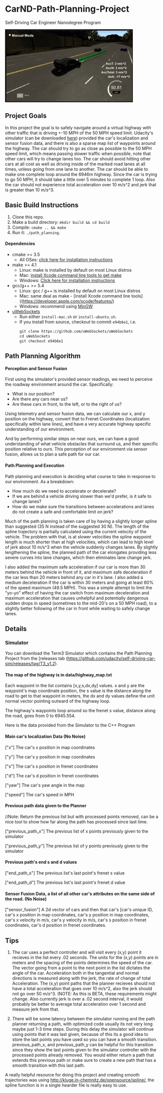 # CarND-Path-Planning-Project
Self-Driving Car Engineer Nanodegree Program

![Car Changing lanes](./output/change_lanes.png)

## Project Goals
In this project the goal is to safely navigate around a virtual highway with other traffic that is driving +-10 MPH of the 50 MPH speed limit. Udacity's simulator (can be downloaded [here](https://github.com/udacity/self-driving-car-sim/releases/tag/T3_v1.2)) provided the car's localization and sensor fusion data, and there is also a sparse map list of waypoints around the highway. The car should try to go as close as possible to the 50 MPH speed limit, which means passing slower traffic when possible, note that other cars will try to change lanes too. The car should avoid hitting other cars at all cost as well as driving inside of the marked road lanes at all times, unless going from one lane to another. The car should be able to make one complete loop around the 6946m highway. Since the car is trying to go 50 MPH, it should take a little over 5 minutes to complete 1 loop. Also the car should not experience total acceleration over 10 m/s^2 and jerk that is greater than 10 m/s^3.

## Basic Build Instructions

1. Clone this repo.
2. Make a build directory: `mkdir build && cd build`
3. Compile: `cmake .. && make`
4. Run it: `./path_planning`.

#### Dependencies

* cmake >= 3.5
  * All OSes: [click here for installation instructions](https://cmake.org/install/)
* make >= 4.1
  * Linux: make is installed by default on most Linux distros
  * Mac: [install Xcode command line tools to get make](https://developer.apple.com/xcode/features/)
  * Windows: [Click here for installation instructions](http://gnuwin32.sourceforge.net/packages/make.htm)
* gcc/g++ >= 5.4
  * Linux: gcc / g++ is installed by default on most Linux distros
  * Mac: same deal as make - [install Xcode command line tools]((https://developer.apple.com/xcode/features/)
  * Windows: recommend using [MinGW](http://www.mingw.org/)
* [uWebSockets](https://github.com/uWebSockets/uWebSockets)
  * Run either `install-mac.sh` or `install-ubuntu.sh`.
  * If you install from source, checkout to commit `e94b6e1`, i.e.
    ```
    git clone https://github.com/uWebSockets/uWebSockets
    cd uWebSockets
    git checkout e94b6e1
    ```

## Path Planning Algorithm

#### Perception and Sensor Fusion

First using the simulator's provided sensor readings, we need to perceive the roadway environment around the car. Specifically:

* What is our position?
* Are there any cars near us?
* Are these cars in front, to the left, or to the right of us?

Using telemetry and sensor fusion data, we can calculate our x, and y position on the highway, convert that to Frenet Coordinates (localization specifically within lane lines), and have a very accurate highway specific understanding of our environment.

And by performing similar steps on near ours, we can have a good understanding of what vehicle obstacles that surround us, and their specific position relative to ours.  This perception of our environment via sensor fusion, allows us to plan a safe path for our car.

#### Path Planning and Execution
Path planning and execution is deciding what course to take in response to our environment. As a breakdown:

* How much do we need to accelerate or decelerate?
* If we are behind a vehicle driving slower than we'd prefer, is it safe to change lanes?
* How do we make sure the transitions between accelerations and lanes do not create a safe and comfortable limit on jerk?

Much of the path planning is taken care of by having a slightly longer spline than suggested (35 N instead of the suggested 30 N). The length of the spline trajectory is partially calculated using the current velocity of the vehicle.  The problem with that, is at slower velocities the spline waypoint length is much shorter than at high velocities, which can lead to high level of jerk about 10 m/s^3 when the vehicle suddenly changes lanes. By slightly lengthening the spline, the planned path of the car elongates providing less severe curves into lane changes, which then eliminates lane change jerk.

I also added the maximum safe acceleration if our car is more than 30 meters behind the vehicle in front of it, and maximum safe deceleration if the car less than 20 meters behind any car in it's lane.  I also added a medium deceleration if the car is within 30 meters and going at least 60% of the speed maximum (49.5 MPH).  This was a simple attempt to limit the "yo-yo" effect of having the car switch from maximum deceleration and maximum acceleration that causes unhelpful and potentially dangerous sudden drops in speed (sometimes to the mid-20's on a 50 MPH road), to a slightly better following of the car in front while waiting to safely change lanes.




## Details

### Simulator
You can download the Term3 Simulator which contains the Path Planning Project from the [releases tab (https://github.com/udacity/self-driving-car-sim/releases/tag/T3_v1.2).


#### The map of the highway is in data/highway_map.txt
Each waypoint in the list contains  [x,y,s,dx,dy] values. x and y are the waypoint's map coordinate position, the s value is the distance along the road to get to that waypoint in meters, the dx and dy values define the unit normal vector pointing outward of the highway loop.

The highway's waypoints loop around so the frenet s value, distance along the road, goes from 0 to 6945.554.

Here is the data provided from the Simulator to the C++ Program

#### Main car's localization Data (No Noise)

["x"] The car's x position in map coordinates

["y"] The car's y position in map coordinates

["s"] The car's s position in frenet coordinates

["d"] The car's d position in frenet coordinates

["yaw"] The car's yaw angle in the map

["speed"] The car's speed in MPH

#### Previous path data given to the Planner

//Note: Return the previous list but with processed points removed, can be a nice tool to show how far along
the path has processed since last time.

["previous_path_x"] The previous list of x points previously given to the simulator

["previous_path_y"] The previous list of y points previously given to the simulator

#### Previous path's end s and d values

["end_path_s"] The previous list's last point's frenet s value

["end_path_d"] The previous list's last point's frenet d value

#### Sensor Fusion Data, a list of all other car's attributes on the same side of the road. (No Noise)

["sensor_fusion"] A 2d vector of cars and then that car's [car's unique ID, car's x position in map coordinates, car's y position in map coordinates, car's x velocity in m/s, car's y velocity in m/s, car's s position in frenet coordinates, car's d position in frenet coordinates.

## Tips

1. The car uses a perfect controller and will visit every (x,y) point it recieves in the list every .02 seconds. The units for the (x,y) points are in meters and the spacing of the points determines the speed of the car. The vector going from a point to the next point in the list dictates the angle of the car. Acceleration both in the tangential and normal directions is measured along with the jerk, the rate of change of total Acceleration. The (x,y) point paths that the planner recieves should not have a total acceleration that goes over 10 m/s^2, also the jerk should not go over 50 m/s^3. (NOTE: As this is BETA, these requirements might change. Also currently jerk is over a .02 second interval, it would probably be better to average total acceleration over 1 second and measure jerk from that.

2. There will be some latency between the simulator running and the path planner returning a path, with optimized code usually its not very long maybe just 1-3 time steps. During this delay the simulator will continue using points that it was last given, because of this its a good idea to store the last points you have used so you can have a smooth transition. previous_path_x, and previous_path_y can be helpful for this transition since they show the last points given to the simulator controller with the processed points already removed. You would either return a path that extends this previous path or make sure to create a new path that has a smooth transition with this last path.

A really helpful resource for doing this project and creating smooth trajectories was using http://kluge.in-chemnitz.de/opensource/spline/, the spline function is in a single hearder file is really easy to use.
